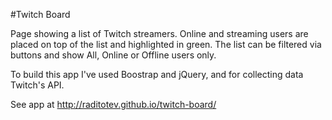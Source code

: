 #Twitch Board

Page showing a list of Twitch streamers. Online and streaming users are placed on top of the list and highlighted in green. The list can be filtered via buttons and show All, Online or Offline users only.

To build this app I've used Boostrap and jQuery, and for collecting data Twitch's API.

See app at http://raditotev.github.io/twitch-board/
